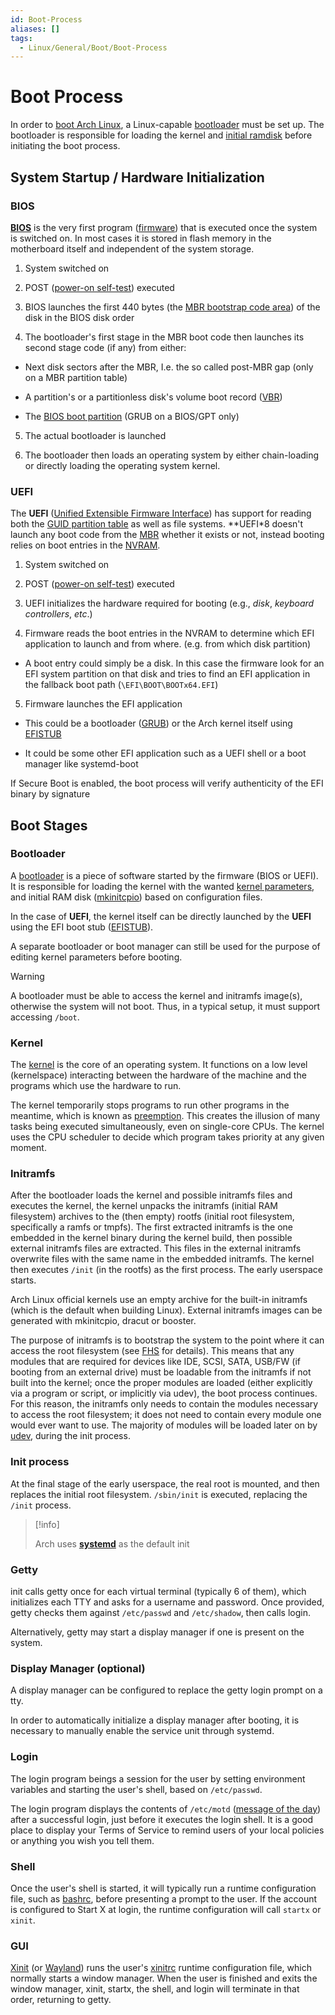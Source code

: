 ```yaml
---
id: Boot-Process
aliases: []
tags:
  - Linux/General/Boot/Boot-Process
---
```


# Boot Process

In order to [boot Arch Linux](https://wiki.archlinux.org/title/Arch_boot_process),
a Linux-capable [bootloader](https://wiki.archlinux.org/title/Arch_boot_process#Boot_loader)
must be set up. The bootloader is responsible for loading the kernel and
[initial ramdisk](https://wiki.archlinux.org/title/Arch_boot_process#initramfs)
before initiating the boot process.

## System Startup / Hardware Initialization

### BIOS

**[BIOS](https://en.wikipedia.org/wiki/BIOS)** is the very first program
([firmware](https://en.wikipedia.org/wiki/Firmware)) that is executed once the
system is switched on. In most cases it is stored in flash memory in the
motherboard itself and independent of the system storage.

1. System switched on

2. POST ([power-on self-test](https://en.wikipedia.org/wiki/Power-on_self-test))
  executed

3. BIOS launches the first 440 bytes (the
  [MBR bootstrap code area](<https://wiki.archlinux.org/title/Partitioning#Master_Boot_Record_(bootstrap_code)>))
  of the disk in the BIOS disk order

4. The bootloader's first stage in the MBR boot code then launches its second
  stage code (if any) from either:

- Next disk sectors after the MBR, I.e. the so called post-MBR gap (only on a
  MBR partition table)

- A partition's or a partitionless disk's volume boot record ([VBR](https://en.wikipedia.org/wiki/Volume_boot_record))

- The [BIOS boot partition](<https://wiki.archlinux.org/title/GRUB#GUID_Partition_Table_(GPT)_specific_instructions>)
  (GRUB on a BIOS/GPT only)

5. The actual bootloader is launched

6. The bootloader then loads an operating system by either chain-loading or
  directly loading the operating system kernel.

### UEFI

The **UEFI** ([Unified Extensible Firmware Interface](https://en.wikipedia.org/wiki/UEFI))
has support for reading both the [GUID partition table](https://en.wikipedia.org/wiki/GUID_Partition_Table)
as well as file systems. **UEFI*8 doesn't launch any boot code from the [MBR](https://wiki.archlinux.org/title/Partitioning#Master_Boot_Record_(bootstrap_code))
whether it exists or not, instead booting relies on boot entries in the [NVRAM](https://en.wikipedia.org/wiki/Non-volatile_random-access_memory).

1. System switched on

2. POST ([power-on self-test](https://en.wikipedia.org/wiki/Power-on_self-test))
  executed

3. UEFI initializes the hardware required for booting (e.g., *disk*, *keyboard*
  *controllers*, *etc*.)

4. Firmware reads the boot entries in the NVRAM to determine which EFI
  application to launch and from where. (e.g. from which disk partition)

- A boot entry could simply be a disk. In this case the firmware look for an
  EFI system partition on that disk and tries to find an EFI application in the
  fallback boot path (`\EFI\BOOT\BOOTx64.EFI`)

5. Firmware launches the EFI application

- This could be a bootloader ([GRUB](https://wiki.archlinux.org/title/GRUB))
  or the Arch kernel itself using [EFISTUB](https://wiki.archlinux.org/title/EFISTUB)

- It could be some other EFI application such as a UEFI shell or a boot manager
  like systemd-boot

If Secure Boot is enabled, the boot process will verify authenticity of the EFI
binary by signature

## Boot Stages

### Bootloader

A [bootloader](https://en.wikipedia.org/wiki/Bootloader) is a piece of software
started by the firmware (BIOS or UEFI). It is responsible for loading the kernel
with the wanted [kernel parameters](https://wiki.archlinux.org/title/Kernel_parameters),
and initial RAM disk ([mkinitcpio](https://wiki.archlinux.org/title/Mkinitcpio))
based on configuration files.

In the case of **UEFI**, the kernel itself can be directly launched by the
**UEFI** using the EFI boot stub ([EFISTUB](https://wiki.archlinux.org/title/EFISTUB)).

A separate bootloader or boot manager can still be used for the purpose of
editing kernel parameters before booting.

> [!warning]
>
> A bootloader must be able to access the kernel and initramfs image(s),
> otherwise the system will not boot. Thus, in a typical setup, it must support
> accessing `/boot`.

### Kernel

The [kernel](https://wiki.archlinux.org/title/Kernel) is the core of an operating system.
It functions on a low level (kernelspace) interacting between the hardware of the machine and the programs which use the hardware to run.

The kernel temporarily stops programs to run other programs in the meantime, which is known as [preemption](<https://en.wikipedia.org/wiki/Preemption_(computing)>).
This creates the illusion of many tasks being executed simultaneously, even on single-core CPUs.
The kernel uses the CPU scheduler to decide which program takes priority at any given moment.

### Initramfs

After the bootloader loads the kernel and possible initramfs files and executes
the kernel, the kernel unpacks the initramfs (initial RAM filesystem) archives
to the (then empty) rootfs (initial root filesystem, specifically a ramfs or
tmpfs). The first extracted initramfs is the one embedded in the kernel binary
during the kernel build, then possible external initramfs files are extracted.
This files in the external initramfs overwrite files with the same name in the
embedded initramfs. The kernel then executes `/init` (in the rootfs) as the
first process. The early userspace starts.

Arch Linux official kernels use an empty archive for the built-in initramfs
(which is the default when building Linux). External initramfs images can be
generated with mkinitcpio, dracut or booster.

The purpose of initramfs is to bootstrap the system to the point where it can
access the root filesystem (see [FHS](<https://wiki.archlinux.org/title/Frequently_asked_questions#Does_Arch_follow_the_Linux_Foundation's_Filesystem_Hierarchy_Standard_(FHS)?>)
for details). This means that any modules that are required for devices like IDE,
SCSI, SATA, USB/FW (if booting from an external drive) must be loadable from the
initramfs if not built into the kernel; once the proper modules are loaded
(either explicitly via a program or script, or implicitly via udev), the boot
process continues. For this reason, the initramfs only needs to contain the
modules necessary to access the root filesystem; it does not need to contain
every module one would ever want to use. The majority of modules will be loaded
later on by [udev](https://wiki.archlinux.org/title/Udev), during the init
process.

### Init process

At the final stage of the early userspace, the real root is mounted, and then
replaces the initial root filesystem. `/sbin/init` is executed, replacing the
`/init` process.

> [!info]
>
> Arch uses [**systemd**](https://wiki.archlinux.org/title/Systemd) as the
> default init

### Getty

init calls getty once for each virtual terminal (typically 6 of them), which
initializes each TTY and asks for a username and password. Once provided, getty
checks them against `/etc/passwd` and `/etc/shadow`, then calls login.

Alternatively, getty may start a display manager if one is present on the
system.

### Display Manager (optional)

A display manager can be configured to replace the getty login prompt on a tty.

In order to automatically initialize a display manager after booting, it is
necessary to manually enable the service unit through systemd.

### Login

The login program beings a session for the user by setting environment variables
and starting the user's shell, based on `/etc/passwd`.

The login program displays the contents of `/etc/motd`
([message of the day](<https://en.wikipedia.org/wiki/Motd_(Unix)>)) after a
successful login, just before it executes the login shell. It is a good place
to display your Terms of Service to remind users of your local policies or
anything you wish you tell them.

### Shell

Once the user's shell is started, it will typically run a runtime configuration
file, such as [bashrc](https://wiki.archlinux.org/title/Bash#Configuration_files),
before presenting a prompt to the user. If the account is configured to Start X
at login, the runtime configuration will call `startx` or `xinit`.

### GUI

[Xinit](https://wiki.archlinux.org/title/Xinit) (or
[Wayland](https://wiki.archlinux.org/title/wayland)) runs the user's
[xinitrc](https://wiki.archlinux.org/title/Xinit#xinitrc) runtime configuration
file, which normally starts a window manager. When the user is finished and
exits the window manager, xinit, startx, the shell, and login will terminate in
that order, returning to getty.
